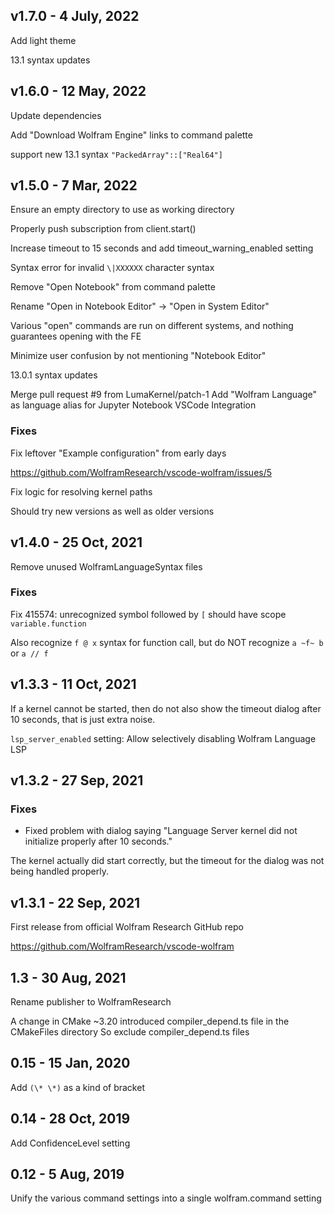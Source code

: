 
## v1.7.0 - 4 July, 2022

Add light theme

13.1 syntax updates


## v1.6.0 - 12 May, 2022

Update dependencies

Add "Download Wolfram Engine" links to command palette

support new 13.1 syntax `"PackedArray"::["Real64"]`


## v1.5.0 - 7 Mar, 2022

Ensure an empty directory to use as working directory

Properly push subscription from client.start()

Increase timeout to 15 seconds and add timeout_warning_enabled setting

Syntax error for invalid `\|XXXXXX` character syntax

Remove "Open Notebook" from command palette

Rename "Open in Notebook Editor" -> "Open in System Editor"

Various "open" commands are run on different systems, and nothing guarantees opening with the FE

Minimize user confusion by not mentioning "Notebook Editor"

13.0.1 syntax updates

Merge pull request #9 from LumaKernel/patch-1
Add "Wolfram Language" as language alias for Jupyter Notebook VSCode Integration


### Fixes

Fix leftover "Example configuration" from early days

https://github.com/WolframResearch/vscode-wolfram/issues/5

Fix logic for resolving kernel paths

Should try new versions as well as older versions


## v1.4.0 - 25 Oct, 2021

Remove unused WolframLanguageSyntax files


### Fixes

Fix 415574: unrecognized symbol followed by `[` should have scope `variable.function`

Also recognize `f @ x` syntax for function call, but do NOT recognize `a ~f~ b` or `a // f`


## v1.3.3 - 11 Oct, 2021

If a kernel cannot be started, then do not also show the timeout dialog after 10 seconds, that is just extra noise.

`lsp_server_enabled` setting: Allow selectively disabling Wolfram Language LSP


## v1.3.2 - 27 Sep, 2021

### Fixes
- Fixed problem with dialog saying "Language Server kernel did not initialize properly after 10 seconds."

The kernel actually did start correctly, but the timeout for the dialog was not being handled properly.


## v1.3.1 - 22 Sep, 2021

First release from official Wolfram Research GitHub repo

https://github.com/WolframResearch/vscode-wolfram


## 1.3 - 30 Aug, 2021

Rename publisher to WolframResearch

A change in CMake \~3.20 introduced compiler_depend.ts file in the CMakeFiles directory
So exclude compiler_depend.ts files


## 0.15 - 15 Jan, 2020

Add `(\* \*)` as a kind of bracket


## 0.14 - 28 Oct, 2019

Add ConfidenceLevel setting


## 0.12 - 5 Aug, 2019

Unify the various command settings into a single wolfram.command setting
